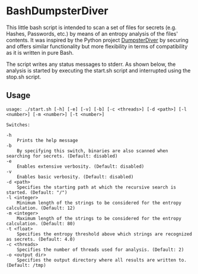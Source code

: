 
# BashDumpsterDiver

This little bash script is intended to scan a set of files for secrets (e.g. Hashes, Passwords, etc.) by means of an entropy analysis of the files' contents. It was inspired by the Python project [DumpsterDiver](https://github.com/securing/DumpsterDiver) by securing and offers similar functionality but more flexibility in terms of compatibility as it is written in pure Bash. 

The script writes any status messages to stderr. As shown below, the analysis is started by executing the start.sh script and interrupted using the stop.sh script.


## Usage
```
usage: ./start.sh [-h] [-e] [-v] [-b] [-c <threads>] [-d <path>] [-l <number>] [-m <number>] [-t <number>] 

Switches:
	
-h 
	Prints the help message
-b
	By specifying this switch, binaries are also scanned when searching for secrets. (Default: disabled)
-e
	Enables extensive verbosity. (Default: disabled)
-v 
	Enables basic verbosity. (Default: disabled)
-d <path>
	Specifies the starting path at which the recursive search is started. (Default: "/")
-l <integer>
	Minimum length of the strings to be considered for the entropy calculation. (Default: 12)
-m <integer>
	Maximum length of the strings to be considered for the entropy calculation. (Default: 80)
-t <float>
	Specifies the entropy threshold above which strings are recognized as secrets. (Default: 4.0)
-c <threads>
	Specifies the number of threads used for analysis. (Default: 2)
-o <output dir>
	Specifies the output directory where all results are written to. (Default: /tmp)


```
